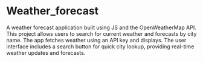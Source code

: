 # Weather_forecast
A weather forecast application built using JS and the OpenWeatherMap API. This project allows users to search for current weather and forecasts by city name. The app fetches weather  using an API key and displays. The user interface includes a search button for quick city lookup, providing real-time weather updates and forecasts.
